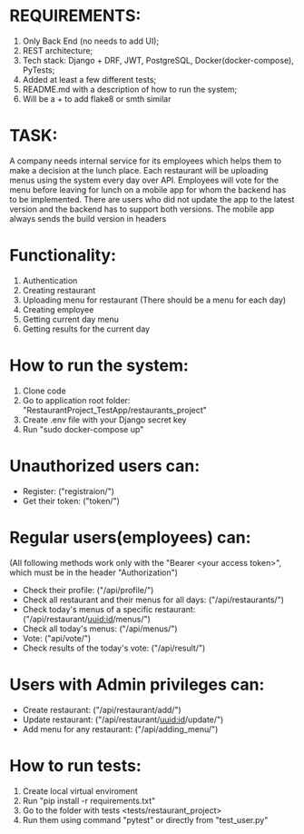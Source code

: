 # REQUIREMENTS:
1. Only Back End (no needs to add UI); 
2. REST architecture; 
3. Tech stack: Django + DRF, JWT, PostgreSQL, Docker(docker-compose), PyTests; 
4. Added at least a few different tests; 
5. README.md with a description of how to run the system; 
6. Will be a + to add flake8 or smth similar

# TASK:
A company needs internal service for its employees which helps them to
make a decision at the lunch place. Each restaurant will be uploading menus
using the system every day over API.
Employees will vote for the menu before leaving for lunch on a mobile app
for whom the backend has to be implemented. There are users who did not
update the app to the latest version and the backend has to support both
versions. The mobile app always sends the build version in headers

# Functionality:
1. Authentication 
2. Creating restaurant 
3. Uploading menu for restaurant (There should be a menu for each day)
4. Creating employee 
5. Getting current day menu 
6. Getting results for the current day

#   How to run the system:
1. Clone code
2. Go to application root folder: "RestaurantProject_TestApp/restaurants_project"
3. Create .env file with your Django secret key
4. Run "sudo docker-compose up"

# Unauthorized users can: 
- Register: ("registraion/")
- Get their token: ("token/")

# Regular users(employees) can:
(All following methods work only with the "Bearer &lt;your access token&gt;", which must be in the header "Authorization")
- Check their profile: ("/api/profile/")
- Check all restaurant and their menus for all days: ("/api/restaurants/")
- Check today's menus of a specific restaurant: ("/api/restaurant/<uuid:id>/menus/")
- Check all today's menus: ("/api/menus/")
- Vote: ("api/vote/")
- Check results of the today's vote: ("/api/result/")

# Users with Admin privileges can:
- Create restaurant: ("/api/restaurant/add/")
- Update restaurant: ("/api/restaurant/<uuid:id>/update/")
- Add menu for any restaurant: ("/api/adding_menu/")

# How to run tests:
1. Create local virtual enviroment
2. Run "pip install -r requirements.txt"
3. Go to the folder with tests <tests/restaurant_project>
4. Run them using command "pytest" or directly from "test_user.py"
